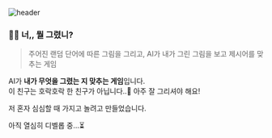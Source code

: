 ![header](https://capsule-render.vercel.app/api?type=shark&color=ffec90&height=230&section=header&text=what%20did%20you%20draw&fontSize=25)

<h3>👩‍🎨 너,, 뭘 그렸니?</h3>

> 주어진 랜덤 단어에 따른 그림을 그리고, AI가 내가 그린 그림을 보고 제시어를  맞추는 게임

<p>
	AI가 <b>내가 무엇을 그렸는 지 맞추는 게임</b>입니다.<br/>
	이 친구는 호락호락 한 친구가 아닙니다..🤦 아주 잘 그리셔야 해요! 
</p>

<p>
	저 혼자 심심할 때 가지고 놀려고 만들었습니다. <br/>
</p>

<p>아직 열심히 디벨롭 중...⏳</p>